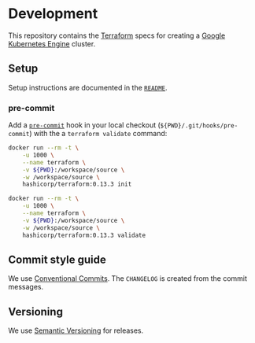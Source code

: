 # Development

This repository contains the [Terraform](https://www.terraform.io/) specs for creating a
[Google Kubernetes Engine](https://cloud.google.com/kubernetes-engine) cluster.

## Setup

Setup instructions are documented in the [`README`](README.md).

### pre-commit

Add a [`pre-commit`](https://git-scm.com/docs/githooks#_pre_commit) hook in your local checkout
(`${PWD}/.git/hooks/pre-commit`) with the a `terraform validate` command:
```bash
docker run --rm -t \
    -u 1000 \
    --name terraform \
    -v ${PWD}:/workspace/source \
    -w /workspace/source \
    hashicorp/terraform:0.13.3 init

docker run --rm -t \
    -u 1000 \
    --name terraform \
    -v ${PWD}:/workspace/source \
    -w /workspace/source \
    hashicorp/terraform:0.13.3 validate
```

## Commit style guide

We use [Conventional Commits](https://www.conventionalcommits.org/en/v1.0.0/). The `CHANGELOG`
is created from the commit messages.

## Versioning

We use [Semantic Versioning](https://semver.org/) for releases.
